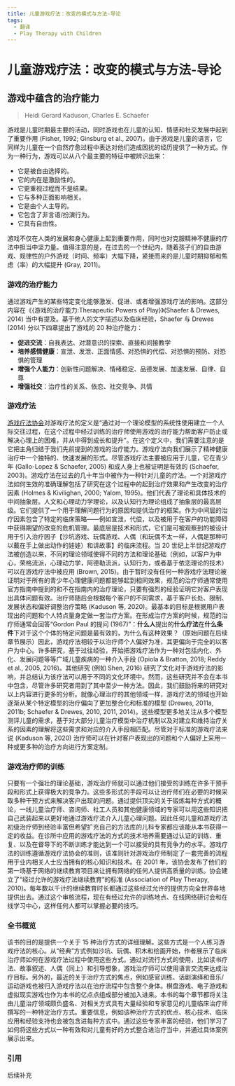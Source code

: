 ```yaml
---
title: 儿童游戏疗法：改变的模式与方法-导论
tags:
  - 翻译
  - Play Therapy with Children
---
```


# 儿童游戏疗法：改变的模式与方法-导论

## 游戏中蕴含的治疗能力

> Heidi Gerard Kaduson, Charles E. Schaefer

游戏是儿童时期最主要的活动，同时游戏也在儿童的认知、情感和社交发展中起到了重要作用 (Fisher, 1992; Ginsburg et al., 2007)。由于游戏是儿童的语言，它同样为儿童在一个自然疗愈过程中表达对他们造成困扰的经历提供了一种方式。作为一种行为，游戏可以从八个最主要的特征中被辨识出来：

- 它是被自由选择的。
- 它的内在是激励性的。
- 它更重视过程而不是结果。
- 它与多种正面影响相关。
- 它是由个人主导的。
- 它包含了非言语/扮演行为。
- 它具有自由性。

游戏不仅在人类的发展和身心健康上起到重要作用，同时也对克服精神不健康的疗法中担当中坚力量。值得注意的是，在过去的一个世纪内，随着孩子们的自由游戏、规律性的户外游戏（时间、频率）大幅下降，紧接而来的是儿童时期抑郁和焦虑（率）的大幅提升 (Gray, 2011)。

### 游戏的治疗能力

通过游戏产生的某些特定变化能够激发、促进、或者增强游戏疗法的影响。这部分内容在《{游戏的治疗能力:Therapeutic Powers of Play}》(Shaefer & Drewes, 2014) 当中有提及。基于他人的文字描述以及临床经验，Shaefer 与 Drewes (2014) 分以下四章提出了游戏的 20 种治疗能力：

- **促进交流**：自我表达、对潜意识的探索、直接和间接教学
- **培养感情健康**：宣泄、发泄、正面情感、对恐惧的代偿、对恐惧的预防、对恐惧的管理
- **增强个人能力**：创新性问题解决、情绪稳定、品德发展、加速发展、自律、自尊
- **增强社交**：治疗性的关系、依恋、社交竞争、共情

### 游戏疗法

[游戏疗法协会](https://www.a4pt.org)对游戏疗法的定义是“通过对一个理论模型的系统性使用建立一个人际交往过程，在这个过程中经过训练的治疗师使用游戏的治疗能力帮助客户防止或解决心理上的困难，并从中得到成长和提升”。在这个定义中，我们需要注意的是它把主角归结于我们先前提到的游戏的治疗能力。游戏疗法向我们展示了精神健康治疗中一个独特的、快速发展的形式。尽管游戏疗法主要被应用于儿童，它在青少年 (Gallo-Lopez & Schaefer, 2005) 和成人身上也被证明是有效的 (Schaefer, 2003)。游戏疗法在过去的几十年当中被作为一种针对儿童的疗法。一个对游戏疗法如何生效的准确理解包括了研究在这个过程中的起到治疗效果和产生改变的治疗因素 (Holmes & Kivilighan, 2000; Yalom, 1995)。他们代表了理论和具体技术的中间抽象层。人文和心理动力学理论，以及认知行为理论组成了抽象层的最高层级。它们提供了一个用于理解问题行为的原因和提供治疗的框架。作为中间层的治疗因素包含了特定的临床策略——例如宣泄，代偿，以及被用于在客户的功能障碍中获得期望的改变的危机管理。最底层是技术和形式，它们是可被观察到的被设计用于引入治疗因子【沙坑游戏、玩偶游戏、人偶（和玩偶不太一样，人偶是那种可以戴在手上做出动作的娃娃）和讲故事】的临床流程。当 20 世纪上半世纪游戏疗法被创造以来，不同的理论领域使得不同的方法和理论基础（例如，以客户为中心，荣格流派，心理动力学，阿德勒流派，认知行为，或者基于依恋理论的技术）可以在游戏疗法中被应用 (Brown, 2015)。由于暂时没有任何一种游戏疗法理论被证明对于所有的青少年心理健康问题都能够起到相同效果，规范的治疗师通常使用官方指南中提到的和不在指南内的治疗理论，只要有强烈的经验证明它对客户表现出具体问题有效。治疗师随后会根据每个客户的不同需求，基于客户长处、限制、发展状态和偏好调整治疗策略 (Kaduson 等, 2020)。最基本的目标是根据用户表现出的问题和个人特点量身定做一套治疗方案。在形成治疗方案的时候，规范的治疗师通常会回答“Gordon Paul 的提问 (1967)”：**什么人**提出的**什么疗法**在**什么条件**下对于这个个体的特定问题是最有效的，为什么有这种效果？（原始问题在后续章节展示）因此，游戏疗法相较于以治疗师个人偏好为准，其更偏向于完全的以客户为中心。许多研究，基于过往经验，开始把游戏疗法作为一种对包括内化、外化、发展问题等等广域儿童疾病的一种介入手段 (Opiola & Bratton, 2018; Reddy et al., 2005, 2016)。其他研究 (例如 Shen, 2016) 研究了文化对于游戏疗法的影响，并总结认为该疗法可以用于不同的文化环境中。然而，这些研究并不会在本书中包含，尽管许多研究者用到了其中至少一种方法。因此，我们鼓励将来的研究对以上内容进行更多的分析。就像心理治疗的其他领域一样，游戏疗法的领域也开始逐渐从某个特定模型的治疗偏向了更加整合化和标准的模型 (Drewes, 2011a, 2011b; Schaefer & Drewes, 2010, 2011, 2014)。这些模型更多地关注从多个模型测评儿童的需求，基于对大部分儿童治疗模型中治疗机制以及对建立和维持治疗关系的因素的理解将这些需求和对应的介入手段相匹配。尽管对于标准的游戏疗法来说 (Kaduson 等, 2020) 治疗师可以在针对客户表现出的问题和个人偏好上采用一种或更多种的治疗方向进行方案定制。

### 游戏治疗师的训练

只要有一个强壮的理论基础，游戏治疗师就可以通过他们接受的训练在许多干预手段和形式上获得极大的竞争力。这些多形式的手段可以让治疗师们在必要的时候采取多种干预方式来解决客户出现的问题。通过提供顶尖的关于锻炼每种方式的概论，一线儿童治疗师、咨询师、社工人员和其他健康领域的专家可以用这些知识把自己武装起来以更好地通过游戏疗法介入儿童心理问题。因此任何儿童和游戏疗法初级治疗师到经验丰富但希望扩充自己的方法库的儿科专家都应该能从本书获得一定的收益。在诊所中应用的游戏疗法的方式的技术培养需要通过认证的训练、重复、以及在督导下的不断训练才能达到一个可以接受的具有竞争力的水平。游戏疗法的训练遵循游戏疗法协会的准则，该准则针对游戏治疗师制定了一套完善的流程用于业内相关人士应当拥有的核心知识和技术。在 2001 年，该协会发布了他们的第一场基于网络的继续教育项目来让拥有网络的任何人提供高质量的训练。协会建立了“经过允许的游戏疗法继续教育”的标准 (Association of Play Therapy, 2010)。每年数以千计的继续教育时长都通过这些经过允许的提供方向全世界各地提供出去。通过这个审核流程，现在有经过允许的训练地点、在线网络研讨会和在线学习中心，这样任何人都可以掌握必要的技巧。

### 全书概览

该书的目的是提供一个关于 15 种治疗方式的详细理解。这些方式是一个人练习游戏疗法的核心。从“经典”方式例如沙坑、玩偶、积木和绘画开始，作者展示了临床治疗师如何在游戏疗法过程中使用这些方式。通过对流行方式的使用，比如读书疗法、故事叙述、人偶（同上）和引导想象，游戏治疗师可以使用语言交流来达成治疗目标。另外的，最近的关于治疗方式的焦点，例如感官训练、话剧演绎和音乐/运动游戏也被归入游戏疗法以在治疗流程中包含整个身体。棋盘游戏、电子游戏和虚拟现实游戏也作为本书的亿点点组成部分被加入进来。本书的每个章节都将关注由儿童治疗领域颇负盛名、对相关方式具有大量经验和专家意见的儿童临床治疗师撰写的一种特定治疗方式。重要信息，例如该种治疗方式的优点、核心技术、临床应用和经验支持也会被包含进每种方式中。通过这些专家丰富的经验，他们学习了如何将这些方式以一种有效和对儿童有好的方式整合进治疗当中，并通过具体案例展示出来。

### 引用

后续补充
